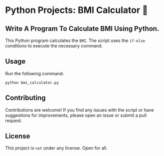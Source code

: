 # **Python Projects: BMI Calculator 🐍**

## **Write A Program To Calculate BMI Using Python.**

This Python program calculates the `BMI`. The script uses the `if-else` conditions to execute the necessary command.

## **Usage**

Run the following command:

```cli
python bmi_calculator.py
```

## **Contributing**

Contributions are welcome! If you find any issues with the script or have suggestions for improvements, please open an issue or submit a pull request.

## **License**

This project is `not` under any license. Open for all.
